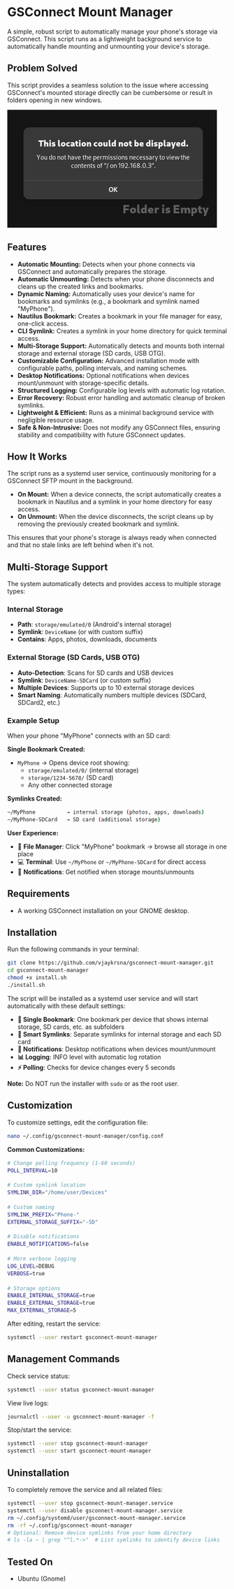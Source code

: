 # GSConnect Mount Manager

A simple, robust script to automatically manage your phone's storage via GSConnect. This script runs as a lightweight background service to automatically handle mounting and unmounting your device's storage.

## Problem Solved

This script provides a seamless solution to the issue where accessing GSConnect's mounted storage directly can be cumbersome or result in folders opening in new windows.

![error](./error.png)

## Features

- **Automatic Mounting:** Detects when your phone connects via GSConnect and automatically prepares the storage.
- **Automatic Unmounting:** Detects when your phone disconnects and cleans up the created links and bookmarks.
- **Dynamic Naming:** Automatically uses your device's name for bookmarks and symlinks (e.g., a bookmark and symlink named "MyPhone").
- **Nautilus Bookmark:** Creates a bookmark in your file manager for easy, one-click access.
- **CLI Symlink:** Creates a symlink in your home directory for quick terminal access.
- **Multi-Storage Support:** Automatically detects and mounts both internal storage and external storage (SD cards, USB OTG).
- **Customizable Configuration:** Advanced installation mode with configurable paths, polling intervals, and naming schemes.
- **Desktop Notifications:** Optional notifications when devices mount/unmount with storage-specific details.
- **Structured Logging:** Configurable log levels with automatic log rotation.
- **Error Recovery:** Robust error handling and automatic cleanup of broken symlinks.
- **Lightweight & Efficient:** Runs as a minimal background service with negligible resource usage.
- **Safe & Non-Intrusive:** Does not modify any GSConnect files, ensuring stability and compatibility with future GSConnect updates.

## How It Works

The script runs as a systemd user service, continuously monitoring for a GSConnect SFTP mount in the background.

- **On Mount:** When a device connects, the script automatically creates a bookmark in Nautilus and a symlink in your home directory for easy access.
- **On Unmount:** When the device disconnects, the script cleans up by removing the previously created bookmark and symlink.

This ensures that your phone's storage is always ready when connected and that no stale links are left behind when it's not.

## Multi-Storage Support

The system automatically detects and provides access to multiple storage types:

### Internal Storage
- **Path**: `storage/emulated/0` (Android's internal storage)
- **Symlink**: `DeviceName` (or with custom suffix)
- **Contains**: Apps, photos, downloads, documents

### External Storage (SD Cards, USB OTG)
- **Auto-Detection**: Scans for SD cards and USB devices
- **Symlink**: `DeviceName-SDCard` (or custom suffix)
- **Multiple Devices**: Supports up to 10 external storage devices
- **Smart Naming**: Automatically numbers multiple devices (SDCard, SDCard2, etc.)

### Example Setup
When your phone "MyPhone" connects with an SD card:

**Single Bookmark Created:**
- `MyPhone` → Opens device root showing:
  - `storage/emulated/0/` (internal storage)
  - `storage/1234-5678/` (SD card)
  - Any other connected storage

**Symlinks Created:**
```bash
~/MyPhone          → internal storage (photos, apps, downloads)
~/MyPhone-SDCard   → SD card (additional storage)
```

**User Experience:**
- 📁 **File Manager**: Click "MyPhone" bookmark → browse all storage in one place
- 💻 **Terminal**: Use `~/MyPhone` or `~/MyPhone-SDCard` for direct access
- 🔔 **Notifications**: Get notified when storage mounts/unmounts

## Requirements

- A working GSConnect installation on your GNOME desktop.

## Installation

Run the following commands in your terminal:

```bash
git clone https://github.com/vjaykrsna/gsconnect-mount-manager.git
cd gsconnect-mount-manager
chmod +x install.sh
./install.sh
```

The script will be installed as a systemd user service and will start automatically with these default settings:

- **📁 Single Bookmark**: One bookmark per device that shows internal storage, SD cards, etc. as subfolders
- **🔗 Smart Symlinks**: Separate symlinks for internal storage and each SD card
- **🔔 Notifications**: Desktop notifications when devices mount/unmount
- **📊 Logging**: INFO level with automatic log rotation
- **⚡ Polling**: Checks for device changes every 5 seconds

**Note:** Do NOT run the installer with `sudo` or as the root user.

## Customization

To customize settings, edit the configuration file:
```bash
nano ~/.config/gsconnect-mount-manager/config.conf
```

**Common Customizations:**

```bash
# Change polling frequency (1-60 seconds)
POLL_INTERVAL=10

# Custom symlink location
SYMLINK_DIR="/home/user/Devices"

# Custom naming
SYMLINK_PREFIX="Phone-"
EXTERNAL_STORAGE_SUFFIX="-SD"

# Disable notifications
ENABLE_NOTIFICATIONS=false

# More verbose logging
LOG_LEVEL=DEBUG
VERBOSE=true

# Storage options
ENABLE_INTERNAL_STORAGE=true
ENABLE_EXTERNAL_STORAGE=true
MAX_EXTERNAL_STORAGE=5
```

After editing, restart the service:
```bash
systemctl --user restart gsconnect-mount-manager
```

## Management Commands

Check service status:
```bash
systemctl --user status gsconnect-mount-manager
```

View live logs:
```bash
journalctl --user -u gsconnect-mount-manager -f
```

Stop/start the service:
```bash
systemctl --user stop gsconnect-mount-manager
systemctl --user start gsconnect-mount-manager
```

## Uninstallation

To completely remove the service and all related files:
```bash
systemctl --user stop gsconnect-mount-manager.service
systemctl --user disable gsconnect-mount-manager.service
rm ~/.config/systemd/user/gsconnect-mount-manager.service
rm -rf ~/.config/gsconnect-mount-manager
# Optional: Remove device symlinks from your home directory
# ls -la ~ | grep "^l.*->"  # List symlinks to identify device links
```

## Tested On

- Ubuntu (Gnome)
